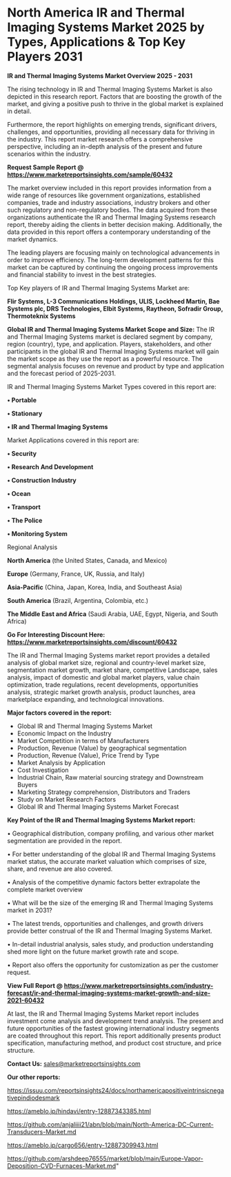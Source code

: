 # North America IR and Thermal Imaging Systems Market 2025 by Types, Applications & Top Key Players 2031

<Strong> IR and Thermal Imaging Systems Market Overview 2025 - 2031</strong>

The rising technology in IR and Thermal Imaging Systems Market is also depicted in this research report. Factors that are boosting the growth of the market, and giving a positive push to thrive in the global market is explained in detail.

Furthermore, the report highlights on emerging trends, significant drivers, challenges, and opportunities, providing all necessary data for thriving in the industry. This report market research offers a comprehensive perspective, including an in-depth analysis of the present and future scenarios within the industry.

<strong>Request Sample Report @ <a href=https://www.marketreportsinsights.com/sample/60432>https://www.marketreportsinsights.com/sample/60432</a></strong>

The market overview included in this report provides information from a wide range of resources like government organizations, established companies, trade and industry associations, industry brokers and other such regulatory and non-regulatory bodies. The data acquired from these organizations authenticate the IR and Thermal Imaging Systems research report, thereby aiding the clients in better decision making. Additionally, the data provided in this report offers a contemporary understanding of the market dynamics.

The leading players are focusing mainly on technological advancements in order to improve efficiency. The long-term development patterns for this market can be captured by continuing the ongoing process improvements and financial stability to invest in the best strategies.

Top Key players of IR and Thermal Imaging Systems Market are:

<strong>Flir Systems, L-3 Communications Holdings, ULIS, Lockheed Martin, Bae Systems plc, DRS Technologies, Elbit Systems, Raytheon, Sofradir Group, Thermoteknix Systems</strong>

<strong><b>Global IR and Thermal Imaging Systems Market Scope and Size:</b></strong>
The IR and Thermal Imaging Systems market is declared segment by company, region (country), type, and application. Players, stakeholders, and other participants in the global IR and Thermal Imaging Systems market will gain the market scope as they use the report as a powerful resource. The segmental analysis focuses on revenue and product by type and application and the forecast period of 2025-2031.

IR and Thermal Imaging Systems Market Types covered in this report are:

<strong>• Portable

• Stationary

• IR and Thermal Imaging Systems</strong>

Market Applications covered in this report are:

<strong>• Security

• Research And Development

• Construction Industry

• Ocean

• Transport

• The Police

• Monitoring System</strong> 

Regional Analysis

<strong>North America</strong> (the United States, Canada, and Mexico)

<strong>Europe</strong> (Germany, France, UK, Russia, and Italy)

<strong>Asia-Pacific</strong> (China, Japan, Korea, India, and Southeast Asia)

<strong>South America</strong> (Brazil, Argentina, Colombia, etc.)

<strong>The Middle East and Africa</strong> (Saudi Arabia, UAE, Egypt, Nigeria, and South Africa)

<strong>Go For Interesting Discount Here: <a href=https://www.marketreportsinsights.com/discount/60432>https://www.marketreportsinsights.com/discount/60432</a></strong>

The IR and Thermal Imaging Systems market report provides a detailed analysis of global market size, regional and country-level market size, segmentation market growth, market share, competitive Landscape, sales analysis, impact of domestic and global market players, value chain optimization, trade regulations, recent developments, opportunities analysis, strategic market growth analysis, product launches, area marketplace expanding, and technological innovations.

<strong><b>Major factors covered in the report:</b></strong>
<ul>
  <li>Global IR and Thermal Imaging Systems Market </li>
  <li>Economic Impact on the Industry</li>
  <li>Market Competition in terms of Manufacturers</li>
  <li>Production, Revenue (Value) by geographical segmentation</li>
  <li>Production, Revenue (Value), Price Trend by Type</li>
  <li>Market Analysis by Application</li>
  <li>Cost Investigation</li>
  <li>Industrial Chain, Raw material sourcing strategy and Downstream Buyers</li>
  <li>Marketing Strategy comprehension, Distributors and Traders</li>
  <li>Study on Market Research Factors</li>
  <li>Global IR and Thermal Imaging Systems Market Forecast</li>
</ul>

<strong><b>Key Point of the IR and Thermal Imaging Systems Market report:</b></strong>

• Geographical distribution, company profiling, and various other market segmentation are provided in the report.

• For better understanding of the global IR and Thermal Imaging Systems market status, the accurate market valuation which comprises of size, share, and revenue are also covered.

• Analysis of the competitive dynamic factors better extrapolate the complete market overview

• What will be the size of the emerging IR and Thermal Imaging Systems market in 2031?

• The latest trends, opportunities and challenges, and growth drivers provide better construal of the IR and Thermal Imaging Systems Market.

• In-detail industrial analysis, sales study, and production understanding shed more light on the future market growth rate and scope.

• Report also offers the opportunity for customization as per the customer request.

<strong><b>View Full Report @ <a href=https://www.marketreportsinsights.com/industry-forecast/ir-and-thermal-imaging-systems-market-growth-and-size-2021-60432>https://www.marketreportsinsights.com/industry-forecast/ir-and-thermal-imaging-systems-market-growth-and-size-2021-60432</a></b></strong>


At last, the IR and Thermal Imaging Systems Market report includes investment come analysis and development trend analysis. The present and future opportunities of the fastest growing international industry segments are coated throughout this report. This report additionally presents product specification, manufacturing method, and product cost structure, and price structure.

<strong>Contact Us:</strong>
sales@marketreportsinsights.com

<strong>Our other reports:</strong>

<a href=https://issuu.com/reportsinsights24/docs/northamericapositiveintrinsicnegativepindiodesmark>https://issuu.com/reportsinsights24/docs/northamericapositiveintrinsicnegativepindiodesmark</a>

<a href=https://ameblo.jp/hindavi/entry-12887343385.html>https://ameblo.jp/hindavi/entry-12887343385.html</a>

<a href=https://github.com/anjaliiii21/abn/blob/main/North-America-DC-Current-Transducers-Market.md>https://github.com/anjaliiii21/abn/blob/main/North-America-DC-Current-Transducers-Market.md</a>

<a href=https://ameblo.jp/cargo656/entry-12887309943.html>https://ameblo.jp/cargo656/entry-12887309943.html</a>

<a href=https://github.com/arshdeep76555/market/blob/main/Europe-Vapor-Deposition-CVD-Furnaces-Market.md>https://github.com/arshdeep76555/market/blob/main/Europe-Vapor-Deposition-CVD-Furnaces-Market.md</a>"
